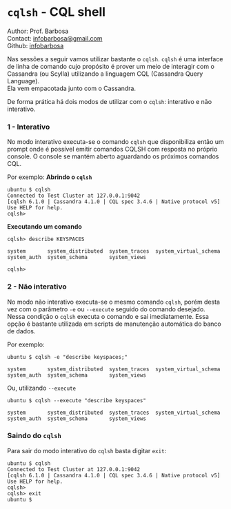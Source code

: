 # `cqlsh` - CQL shell
Author: Prof. Barbosa<br>
Contact: infobarbosa@gmail.com<br>
Github: [infobarbosa](https://github.com/infobarbosa)

Nas sessões a seguir vamos utilizar bastante o `cqlsh`.
`cqlsh` é uma interface de linha de comando cujo propósito é prover um meio de interagir com o Cassandra (ou Scylla) utilizando a linguagem CQL (Cassandra Query Language).<br>
Ela vem empacotada junto com o Cassandra.

De forma prática há dois modos de utilizar com o `cqlsh`: interativo e não interativo.

### 1 - Interativo
No modo interativo executa-se o comando `cqlsh` que disponibiliza então um prompt onde é possível emitir comandos CQLSH com resposta no próprio console.
O console se mantém aberto aguardando os próximos comandos CQL.

Por exemplo:
**Abrindo o `cqlsh`**
```
ubuntu $ cqlsh
Connected to Test Cluster at 127.0.0.1:9042
[cqlsh 6.1.0 | Cassandra 4.1.0 | CQL spec 3.4.6 | Native protocol v5]
Use HELP for help.
cqlsh> 
```


**Executando um comando**
```
cqlsh> describe KEYSPACES 

system       system_distributed  system_traces  system_virtual_schema
system_auth  system_schema       system_views 

cqlsh> 
``` 

### 2 - Não interativo
No modo não interativo executa-se o mesmo comando `cqlsh`, porém desta vez com o parâmetro `-e` ou `--execute` seguido do comando desejado.<br>
Nessa condição o `cqlsh` executa o comando e sai imediatamente.
Essa opção é bastante utilizada em scripts de manutenção automática do banco de dados.

Por exemplo:
```
ubuntu $ cqlsh -e "describe keyspaces;"

system       system_distributed  system_traces  system_virtual_schema
system_auth  system_schema       system_views 
```

Ou, utilizando `--execute`
```
ubuntu $ cqlsh --execute "describe keyspaces"

system       system_distributed  system_traces  system_virtual_schema
system_auth  system_schema       system_views
```

### Saindo do `cqlsh`
Para sair do modo interativo do `cqlsh` basta digitar `exit`:
```
ubuntu $ cqlsh
Connected to Test Cluster at 127.0.0.1:9042
[cqlsh 6.1.0 | Cassandra 4.1.0 | CQL spec 3.4.6 | Native protocol v5]
Use HELP for help.
cqlsh> 
cqlsh> exit
ubuntu $ 
```

